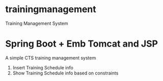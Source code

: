 # trainingmanagement
Training Management System


# Spring Boot + Emb Tomcat and JSP

A simple CTS training management system 
1. Insert Training Schedule  info
2. Show Training Schedule info based on constraints 
